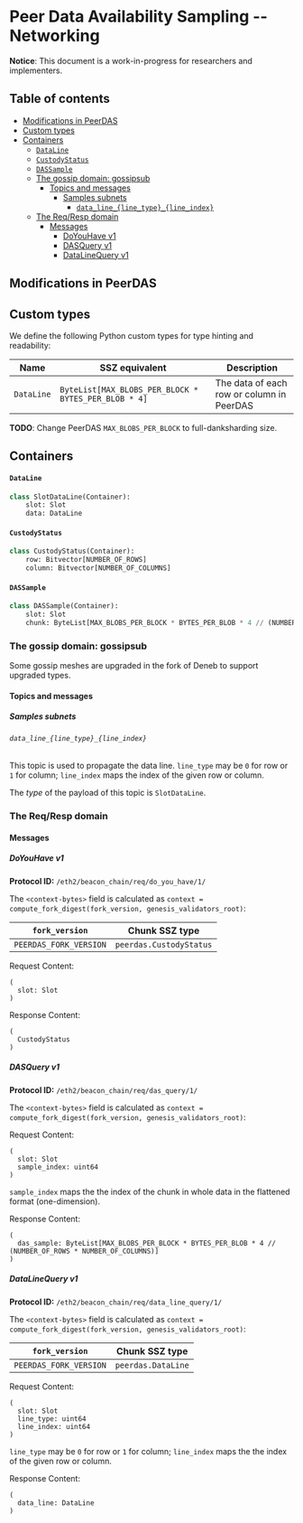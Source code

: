 # Peer Data Availability Sampling -- Networking

**Notice**: This document is a work-in-progress for researchers and implementers.

## Table of contents

<!-- TOC -->
<!-- START doctoc generated TOC please keep comment here to allow auto update -->
<!-- DON'T EDIT THIS SECTION, INSTEAD RE-RUN doctoc TO UPDATE -->

- [Modifications in PeerDAS](#modifications-in-peerdas)
- [Custom types](#custom-types)
- [Containers](#containers)
    - [`DataLine`](#dataline)
    - [`CustodyStatus`](#custodystatus)
    - [`DASSample`](#dassample)
  - [The gossip domain: gossipsub](#the-gossip-domain-gossipsub)
    - [Topics and messages](#topics-and-messages)
      - [Samples subnets](#samples-subnets)
        - [`data_line_{line_type}_{line_index}`](#data_line_line_type_line_index)
  - [The Req/Resp domain](#the-reqresp-domain)
    - [Messages](#messages)
      - [DoYouHave v1](#doyouhave-v1)
      - [DASQuery v1](#dasquery-v1)
      - [DataLineQuery v1](#datalinequery-v1)

<!-- END doctoc generated TOC please keep comment here to allow auto update -->
<!-- /TOC -->

## Modifications in PeerDAS

## Custom types

We define the following Python custom types for type hinting and readability:

| Name | SSZ equivalent | Description |
| - | - | - |
| `DataLine`   | `ByteList[MAX_BLOBS_PER_BLOCK * BYTES_PER_BLOB * 4]` | The data of each row or column in PeerDAS |

**TODO**: Change PeerDAS `MAX_BLOBS_PER_BLOCK` to full-danksharding size.

## Containers

#### `DataLine`

```python
class SlotDataLine(Container):
    slot: Slot
    data: DataLine
```

#### `CustodyStatus`

```python
class CustodyStatus(Container):
    row: Bitvector[NUMBER_OF_ROWS]
    column: Bitvector[NUMBER_OF_COLUMNS]
```

#### `DASSample`

```python
class DASSample(Container):
    slot: Slot
    chunk: ByteList[MAX_BLOBS_PER_BLOCK * BYTES_PER_BLOB * 4 // (NUMBER_OF_ROWS * NUMBER_OF_COLUMNS)]
```

### The gossip domain: gossipsub

Some gossip meshes are upgraded in the fork of Deneb to support upgraded types.

#### Topics and messages

##### Samples subnets

###### `data_line_{line_type}_{line_index}`

This topic is used to propagate the data line. `line_type` may be `0` for row or `1` for column; `line_index` maps the index of the given row or column.

The *type* of the payload of this topic is `SlotDataLine`.

### The Req/Resp domain

#### Messages

##### DoYouHave v1

**Protocol ID:** `/eth2/beacon_chain/req/do_you_have/1/`

The `<context-bytes>` field is calculated as `context = compute_fork_digest(fork_version, genesis_validators_root)`:

[1]: # (eth2spec: skip)

| `fork_version`           | Chunk SSZ type                |
|--------------------------|-------------------------------|
| `PEERDAS_FORK_VERSION`   | `peerdas.CustodyStatus`       |

Request Content:
```
(
  slot: Slot
)
```

Response Content:
```
(
  CustodyStatus
)
```

##### DASQuery v1

**Protocol ID:** `/eth2/beacon_chain/req/das_query/1/`

The `<context-bytes>` field is calculated as `context = compute_fork_digest(fork_version, genesis_validators_root)`:

Request Content:
```
(
  slot: Slot
  sample_index: uint64
)
```

`sample_index` maps the the index of the chunk in whole data in the flattened format (one-dimension).

Response Content:
```
(
  das_sample: ByteList[MAX_BLOBS_PER_BLOCK * BYTES_PER_BLOB * 4 // (NUMBER_OF_ROWS * NUMBER_OF_COLUMNS)]
)
```

##### DataLineQuery v1

**Protocol ID:** `/eth2/beacon_chain/req/data_line_query/1/`

The `<context-bytes>` field is calculated as `context = compute_fork_digest(fork_version, genesis_validators_root)`:

[1]: # (eth2spec: skip)

| `fork_version`           | Chunk SSZ type                |
|--------------------------|-------------------------------|
| `PEERDAS_FORK_VERSION`   | `peerdas.DataLine`           |

Request Content:
```
(
  slot: Slot
  line_type: uint64
  line_index: uint64
)
```

`line_type` may be `0` for row or `1` for column; `line_index` maps the the index of the given row or column.

Response Content:
```
(
  data_line: DataLine
)
```
